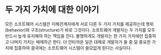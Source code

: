 # **두 가지 가치에 대한 이야기**  
모든 소프트웨어 시스템은 이해관계자에게 서로 다른 두 가지 가치를 제공하는데 행위(behavior)와 구조(structure)가 바로 그것이다. 소프트웨어 개발자는 
두 가치를 모두 반드시 높게 유지해야 하는 책임을 진다. 불행하게도 개발자는 한 가지 가치에만 집중하고 나머지 가치는 배제하곤 한다. 더 안타까운 일은 
대체로 개발자가 둘 중 덜 중요한 가치에 집중하여 결국에는 소프트웨어 시스템이 쓸모없게 된다는 사실이다.  
  
